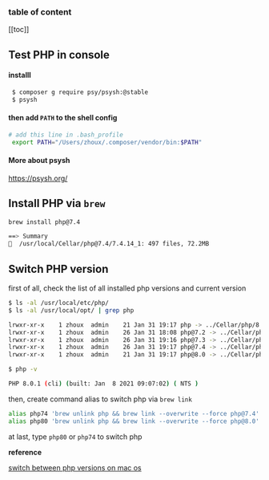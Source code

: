 <div align="center">
  <span class="iconify" data-icon="fa-brands:php" data-inline="false" width="80"></span>
</div>

<h3>table of content</h3>

[[toc]]

## Test PHP in console

#### installl

```bash
 $ composer g require psy/psysh:@stable
 $ psysh
```

#### then add `PATH` to the shell config

```bash
# add this line in .bash_profile
 export PATH="/Users/zhoux/.composer/vendor/bin:$PATH"
```

#### More about psysh

<https://psysh.org/>

## Install PHP via `brew`
```bash
brew install php@7.4

==> Summary
🍺  /usr/local/Cellar/php@7.4/7.4.14_1: 497 files, 72.2MB
```


## Switch PHP version
first of all, check the list of all installed php versions and current version

```bash
$ ls -al /usr/local/etc/php/
$ ls -al /usr/local/opt/ | grep php

lrwxr-xr-x    1 zhoux  admin    21 Jan 31 19:17 php -> ../Cellar/php/8.0.1_1
lrwxr-xr-x    1 zhoux  admin    26 Jan 31 18:08 php@7.2 -> ../Cellar/php@7.2/7.2.34_1
lrwxr-xr-x    1 zhoux  admin    26 Jan 31 19:16 php@7.3 -> ../Cellar/php@7.3/7.3.26_1
lrwxr-xr-x    1 zhoux  admin    26 Jan 31 19:17 php@7.4 -> ../Cellar/php@7.4/7.4.14_1
lrwxr-xr-x    1 zhoux  admin    21 Jan 31 19:17 php@8.0 -> ../Cellar/php/8.0.1_1

$ php -v

PHP 8.0.1 (cli) (built: Jan  8 2021 09:07:02) ( NTS )
```
then, create command alias to switch php via `brew link`
```bash
alias php74 'brew unlink php && brew link --overwrite --force php@7.4'
alias php80 'brew unlink php && brew link --overwrite --force php@8.0' 
```

at last, type `php80` or `php74` to switch php





**reference**

[switch between php versions on mac os]([https://](https://stackoverflow.com/questions/34909101/how-can-i-easily-switch-between-php-versions-on-mac-osx)link)
